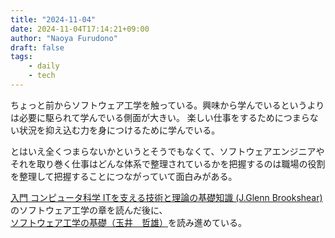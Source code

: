 ```yaml
---
title: "2024-11-04"
date: 2024-11-04T17:14:21+09:00
author: "Naoya Furudono"
draft: false
tags:
    - daily
    - tech
---
```


ちょっと前からソフトウェア工学を触っている。興味から学んでいるというよりは必要に駆られて学んでいる側面が大きい。
楽しい仕事をするためにつまらない状況を抑え込む力を身につけるために学んでいる。

とはいえ全くつまらないかというとそうでもなくて、ソフトウェアエンジニアやそれを取り巻く仕事はどんな体系で整理されているかを把握するのは職場の役割を整理して把握することにつながっていて面白みがある。

[入門 コンピュータ科学 ITを支える技術と理論の基礎知識 (J.Glenn Brookshear)](https://amzn.asia/d/4unQnjS)のソフトウェア工学の章を読んだ後に、
[ソフトウェア工学の基礎（玉井　哲雄）](https://www.iwanami.co.jp/book/b606533.html)を読み進めている。

